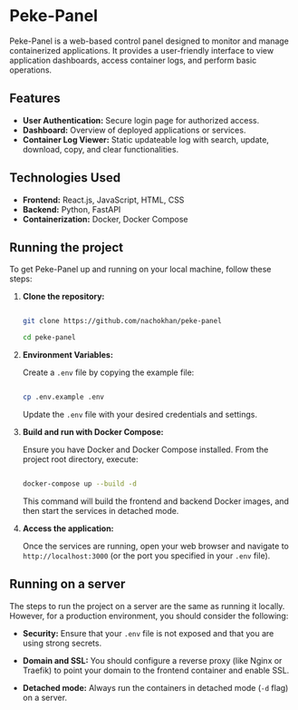 # Peke-Panel

Peke-Panel is a web-based control panel designed to monitor and manage containerized applications. It provides a user-friendly interface to view application dashboards, access container logs, and perform basic operations.

## Features

*   **User Authentication:** Secure login page for authorized access.
*   **Dashboard:** Overview of deployed applications or services.
*   **Container Log Viewer:** Static updateable log with search, update, download, copy, and clear functionalities.

## Technologies Used

*   **Frontend:** React.js, JavaScript, HTML, CSS
*   **Backend:** Python, FastAPI
*   **Containerization:** Docker, Docker Compose

## Running the project



To get Peke-Panel up and running on your local machine, follow these steps:



1.  **Clone the repository:**



    ```bash

    git clone https://github.com/nachokhan/peke-panel

    cd peke-panel

    ```



2.  **Environment Variables:**



    Create a `.env` file by copying the example file:



    ```bash

    cp .env.example .env

    ```



    Update the `.env` file with your desired credentials and settings.



3.  **Build and run with Docker Compose:**



    Ensure you have Docker and Docker Compose installed. From the project root directory, execute:



    ```bash

    docker-compose up --build -d

    ```



    This command will build the frontend and backend Docker images, and then start the services in detached mode.



4.  **Access the application:**



    Once the services are running, open your web browser and navigate to `http://localhost:3000` (or the port you specified in your `.env` file).



## Running on a server



The steps to run the project on a server are the same as running it locally. However, for a production environment, you should consider the following:



*   **Security:** Ensure that your `.env` file is not exposed and that you are using strong secrets.

*   **Domain and SSL:** You should configure a reverse proxy (like Nginx or Traefik) to point your domain to the frontend container and enable SSL.

*   **Detached mode:** Always run the containers in detached mode (`-d` flag) on a server.